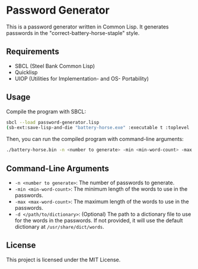 

# Password Generator

This is a password generator written in Common Lisp. It generates passwords in the "correct-battery-horse-staple" style.

## Requirements

- SBCL (Steel Bank Common Lisp)
- Quicklisp
- UIOP (Utilities for Implementation- and OS- Portability)

## Usage

Compile the program with SBCL:

```bash
sbcl --load password-generator.lisp
(sb-ext:save-lisp-and-die "battery-horse.exe" :executable t :toplevel 'main)
```

Then, you can run the compiled program with command-line arguments:

```bash
./battery-horse.bin -n <number to generate> -min <min-word-count> -max <max-word-count> [-d </path/to/dictionary>]
```

## Command-Line Arguments

- `-n <number to generate>`: The number of passwords to generate.
- `-min <min-word-count>`: The minimum length of the words to use in the passwords.
- `-max <max-word-count>`: The maximum length of the words to use in the passwords.
- `-d </path/to/dictionary>`: (Optional) The path to a dictionary file to use for the words in the passwords. If not provided, it will use the default dictionary at `/usr/share/dict/words`.

## License

This project is licensed under the MIT License.

